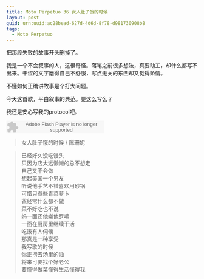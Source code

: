 ```yaml
---
title: Moto Perpetuo 36 女人肚子饿的时候
layout: post
guid: urn:uuid:ac28bead-627d-4d6d-8f78-d981730908b8
tags:
  - Moto Perpetuo
---
```


把那段失败的故事开头删掉了。

我是一个不会叙事的人，这很奇怪。落笔之前很多想法，真要动工，却什么都写不出来。干涩的文字磨得自己不舒服，写点无关的东西却又觉得矫情。

不懂如何正确讲故事是个打大问题。

今天这首歌，平白叙事的典范。要这么写么？

我还是安心写我的protocol吧。

<embed src="http://www.xiami.com/widget/0_384919/singlePlayer.swf" type="application/x-shockwave-flash" width="257" height="33" wmode="transparent"></embed>

>女人肚子饿的时候 / 陈珊妮  

>已经好久没吃馒头  
>只因为店太远懒懒的总不想走  
>自己又不会做  
>想起美国一个男友  
>听说他手艺不错喜欢用砂锅  
>可惜只煮些青菜萝卜  
>爸经常什么都不做  
>菜不好吃也不说  
>妈一面还他嫌他罗嗦  
>一面在厨房里继续干活  
>吃饭有人伺候  
>那真是一种享受  
>我写歌的时候  
>你正捞去汤里的油  
>将来可要找个好老公   
>要懂得做菜懂得生活懂得我   
